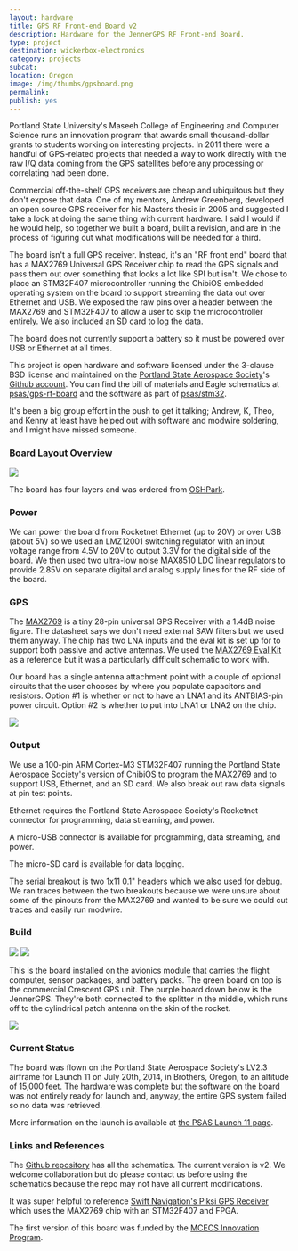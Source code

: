 ```yaml
---
layout: hardware
title: GPS RF Front-end Board v2
description: Hardware for the JennerGPS RF Front-end Board.
type: project
destination: wickerbox-electronics
category: projects
subcat: 
location: Oregon
image: /img/thumbs/gpsboard.png
permalink: 
publish: yes
---
```


Portland State University's Maseeh College of Engineering and Computer Science runs an innovation program that awards small thousand-dollar grants to students working on interesting projects. In 2011 there were a handful of GPS-related projects that needed a way to work directly with the raw I/Q data coming from the GPS satellites before any processing or correlating had been done. 

Commercial off-the-shelf GPS receivers are cheap and ubiquitous but they don't expose that data. One of my mentors, Andrew Greenberg, developed an open source GPS receiver for his Masters thesis in 2005 and suggested I take a look at doing the same thing with current hardware. I said I would if he would help, so together we built a board, built a revision, and are in the process of figuring out what modifications will be needed for a third.

The board isn't a full GPS receiver. Instead, it's an "RF front end" board that has a MAX2769 Universal GPS Receiver chip to read the GPS signals and pass them out over something that looks a lot like SPI but isn't. We chose to place an STM32F407 microcontroller running the ChibiOS embedded operating system on the board to support streaming the data out over Ethernet and USB. We exposed the raw pins over a header between the MAX2769 and STM32F407 to allow a user to skip the microcontroller entirely. We also included an SD card to log the data.

The board does not currently support a battery so it must be powered over USB or Ethernet at all times. 

This project is open hardware and software licensed under the 3-clause BSD license and maintained on the <a href="http://psas.pdx.edu/">Portland State Aerospace Society</a>'s <a href="http://github.com/psas/">Github account</a>. You can find the bill of materials and Eagle schematics at <a href="http://github.com/psas/gps-rf-board/">psas/gps-rf-board</a> and the software as part of <a href="http://githbu.com/psas/stm32/">psas/stm32</a>.

It's been a big group effort in the push to get it talking; Andrew, K, Theo, and Kenny at least have helped out with software and modwire soldering, and I might have missed someone. 

<h3>Board Layout Overview</h3>

<img src="https://jenner.smugmug.com/GPS-RF-Front-end-Board-v2/n-zhpGMw/i-DvFrPxH/0/O/i-DvFrPxH.png">

The board has four layers and was ordered from <a href="http://oshpark.com">OSHPark</a>.

<h3>Power</h3>

We can power the board from Rocketnet Ethernet (up to 20V) or over USB (about 5V) so we used an LMZ12001 switching regulator with an input voltage range from 4.5V to 20V to output 3.3V for the digital side of the board. We then used two ultra-low noise MAX8510 LDO linear regulators to provide 2.85V on separate digital and analog supply lines for the RF side of the board. 

<h3>GPS</h3>

The <a href="http://datasheets.maximintegrated.com/en/ds/MAX2769.pdf">MAX2769</a> is a tiny 28-pin universal GPS Receiver with a 1.4dB noise figure. The datasheet says we don't need external SAW filters but we used them anyway. The chip has two LNA inputs and the eval kit is set up for to support both passive and active antennas. We used the <a href="http://datasheets.maximintegrated.com/en/ds/MAX2769EVKIT.pdf">MAX2769 Eval Kit</a> as a reference but it was a particularly difficult schematic to work with.

Our board has a single antenna attachment point with a couple of optional circuits that the user chooses by where you populate capacitors and resistors. Option #1 is whether or not to have an LNA1 and its ANTBIAS-pin power circuit. Option #2 is whether to put into LNA1 or LNA2 on the chip.  

<img src="https://jenner.smugmug.com/GPS-RF-Front-end-Board-v2/n-zhpGMw/i-wH5p8xF/0/X3/i-wH5p8xF-X3.png">

<h3>Output</h3>

We use a 100-pin ARM Cortex-M3 STM32F407 running the Portland State Aerospace Society's version of ChibiOS to program the MAX2769 and to support USB, Ethernet, and an SD card. We also break out raw data signals at pin test points.

Ethernet requires the Portland State Aerospace Society's Rocketnet connector for programming, data streaming, and power. 

A micro-USB connector is available for programming, data streaming, and power. 

The micro-SD card is available for data logging.

The serial breakout is two 1x11 0.1" headers which we also used for debug. We ran traces between the two breakouts because we were unsure about some of the pinouts from the MAX2769 and wanted to be sure we could cut traces and easily run modwire. 

<h3>Build</h3>

<img src="https://jenner.smugmug.com/GPS-RF-Front-end-Board-v2/n-zhpGMw/i-brvpX2t/0/O/i-brvpX2t.png">

<img src="https://jenner.smugmug.com/GPS-RF-Front-end-Board-v2/n-zhpGMw/i-VbmNKDw/0/O/i-VbmNKDw.png">

This is the board installed on the avionics module that carries the flight computer, sensor packages, and battery packs. The green board on top is the commercial Crescent GPS unit. The purple board down below is the JennerGPS. They're both connected to the splitter in the middle, which runs off to the cylindrical patch antenna on the skin of the rocket. 

<img class="vertimg" src="https://jenner.smugmug.com/GPS-RF-Front-end-Board-v2/n-zhpGMw/i-pK3whC3/0/O/i-pK3whC3.png">

<h3>Current Status</h3>

The board was flown on the Portland State Aerospace Society's LV2.3 airframe for Launch 11 on July 20th, 2014, in Brothers, Oregon, to an altitude of 15,000 feet. The hardware was complete but the software on the board was not entirely ready for launch and, anyway, the entire GPS system failed so no data was retrieved. 

More information on the launch is available at <a href="http://psas.pdx.edu/launch11/">the PSAS Launch 11 page</a>.

<h3>Links and References</h3>

The <a href="http://github.com/psas/gps-rf-board/">Github repository</a> has all the schematics. The current version is v2. We welcome collaboration but do please contact us before using the schematics because the repo may not have all current modifications. 

It was super helpful to reference <a href="http://swift-nav.com/piksi.html">Swift Navigation's Piksi GPS Receiver</a> which uses the MAX2769 chip with an STM32F407 and FPGA.

The first version of this board was funded by the <a href="http://www.pdx.edu/cecs/innovation-program">MCECS Innovation Program</a>.

